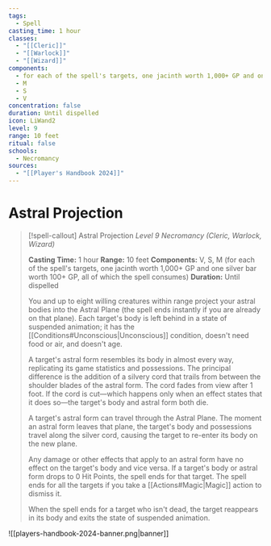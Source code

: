 ```yaml
---
tags:
  - Spell
casting_time: 1 hour
classes:
  - "[[Cleric]]"
  - "[[Warlock]]"
  - "[[Wizard]]"
components:
  - for each of the spell's targets, one jacinth worth 1,000+ GP and one silver bar worth 100+ GP, all of which the spell consumes
  - M
  - S
  - V
concentration: false
duration: Until dispelled
icon: LiWand2
level: 9
range: 10 feet
ritual: false
schools:
  - Necromancy
sources:
  - "[[Player's Handbook 2024]]"
---
```


# Astral Projection

>[!spell-callout] Astral Projection
>_Level 9 Necromancy (Cleric, Warlock, Wizard)_
>
>**Casting Time:** 1 hour
>**Range:** 10 feet
>**Components:** V, S, M (for each of the spell's targets, one jacinth worth 1,000+ GP and one silver bar worth 100+ GP, all of which the spell consumes)
>**Duration:** Until dispelled
>
>You and up to eight willing creatures within range project your astral bodies into the Astral Plane (the spell ends instantly if you are already on that plane). Each target's body is left behind in a state of suspended animation; it has the [[Conditions#Unconscious\|Unconscious]] condition, doesn't need food or air, and doesn't age.
>
>A target's astral form resembles its body in almost every way, replicating its game statistics and possessions. The principal difference is the addition of a silvery cord that trails from between the shoulder blades of the astral form. The cord fades from view after 1 foot. If the cord is cut—which happens only when an effect states that it does so—the target's body and astral form both die.
>
>A target's astral form can travel through the Astral Plane. The moment an astral form leaves that plane, the target's body and possessions travel along the silver cord, causing the target to re-enter its body on the new plane.
>
>Any damage or other effects that apply to an astral form have no effect on the target's body and vice versa. If a target's body or astral form drops to 0 Hit Points, the spell ends for that target. The spell ends for all the targets if you take a [[Actions#Magic\|Magic]] action to dismiss it.
>
>When the spell ends for a target who isn't dead, the target reappears in its body and exits the state of suspended animation.


![[players-handbook-2024-banner.png|banner]]
